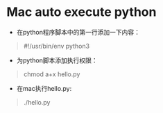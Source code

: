 # Mac auto execute python

* 在python程序脚本中的第一行添加一下内容：
> #!/usr/bin/env python3
* 为python脚本添加执行权限：
> chmod a+x hello.py
* 在mac执行hello.py:
> ./hello.py
